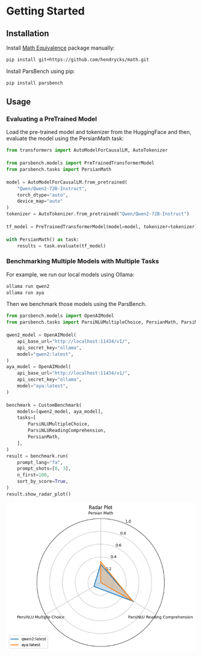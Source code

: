 # Getting Started

## Installation

Install [Math Equivalence](https://github.com/hendrycks/math) package manually:

```bash
pip install git+https://github.com/hendrycks/math.git
```

Install ParsBench using pip:

```bash
pip install parsbench
```

## Usage

### Evaluating a PreTrained Model

Load the pre-trained model and tokenizer from the HuggingFace and then, evaluate the model using the PersianMath task:

```python
from transformers import AutoModelForCausalLM, AutoTokenizer

from parsbench.models import PreTrainedTransformerModel
from parsbench.tasks import PersianMath

model = AutoModelForCausalLM.from_pretrained(
    "Qwen/Qwen2-72B-Instruct",
    torch_dtype="auto",
    device_map="auto"
)
tokenizer = AutoTokenizer.from_pretrained("Qwen/Qwen2-72B-Instruct")

tf_model = PreTrainedTransformerModel(model=model, tokenizer=tokenizer)

with PersianMath() as task:
    results = task.evaluate(tf_model)
```

### Benchmarking Multiple Models with Multiple Tasks

For example, we run our local models using Ollama:

```bash
ollama run qwen2
ollama run aya
```

Then we benchmark those models using the ParsBench.

```python
from parsbench.models import OpenAIModel
from parsbench.tasks import ParsiNLUMultipleChoice, PersianMath, ParsiNLUReadingComprehension

qwen2_model = OpenAIModel(
    api_base_url="http://localhost:11434/v1/",
    api_secret_key="ollama",
    model="qwen2:latest",
)
aya_model = OpenAIModel(
    api_base_url="http://localhost:11434/v1/",
    api_secret_key="ollama",
    model="aya:latest",
)

benchmark = CustomBenchmark(
    models=[qwen2_model, aya_model],
    tasks=[
        ParsiNLUMultipleChoice,
        ParsiNLUReadingComprehension,
        PersianMath,
    ],
)
result = benchmark.run(
    prompt_lang="fa",
    prompt_shots=[0, 3],
    n_first=100,
    sort_by_score=True,
)
result.show_radar_plot()
```

![Benchmark Bar Plot](imgs/radarplot.png)
